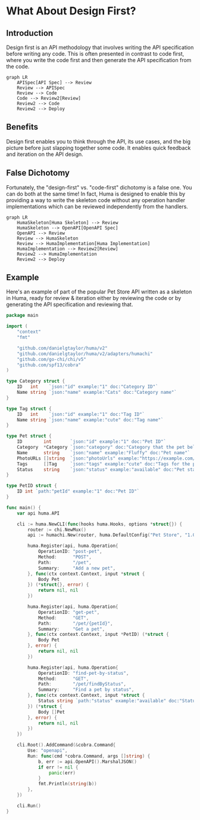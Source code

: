 # What About Design First?

## Introduction

Design first is an API methodology that involves writing the API specification before writing any code. This is often presented in contrast to code first, where you write the code first and then generate the API specification from the code.

```mermaid
graph LR
	APISpec[API Spec] --> Review
	Review --> APISpec
	Review --> Code
	Code --> Review2[Review]
	Review2 --> Code
	Review2 --> Deploy
```

## Benefits

Design first enables you to think through the API, its use cases, and the big picture before just slapping together some code. It enables quick feedback and iteration on the API design.

## False Dichotomy

Fortunately, the "design-first" vs. "code-first" dichotomy is a false one. You can do both at the same time! In fact, Huma is designed to enable this by providing a way to write the skeleton code without any operation handler implementations which can be reviewed independently from the handlers.

```mermaid
graph LR
	HumaSkeleton[Huma Skeleton] --> Review
	HumaSkeleton --> OpenAPI[OpenAPI Spec]
	OpenAPI --> Review
	Review --> HumaSkeleton
	Review --> HumaImplementation[Huma Implementation]
	HumaImplementation --> Review2[Review]
	Review2 --> HumaImplementation
	Review2 --> Deploy
```

## Example

Here's an example of part of the popular Pet Store API written as a skeleton in Huma, ready for review & iteration either by reviewing the code or by generating the API specification and reviewing that.

```go title="main.go"
package main

import (
	"context"
	"fmt"

	"github.com/danielgtaylor/huma/v2"
	"github.com/danielgtaylor/huma/v2/adapters/humachi"
	"github.com/go-chi/chi/v5"
	"github.com/spf13/cobra"
)

type Category struct {
	ID   int    `json:"id" example:"1" doc:"Category ID"`
	Name string `json:"name" example:"Cats" doc:"Category name"`
}

type Tag struct {
	ID   int    `json:"id" example:"1" doc:"Tag ID"`
	Name string `json:"name" example:"cute" doc:"Tag name"`
}

type Pet struct {
	ID        int       `json:"id" example:"1" doc:"Pet ID"`
	Category  *Category `json:"category" doc:"Category that the pet belongs to"`
	Name      string    `json:"name" example:"Fluffy" doc:"Pet name"`
	PhotoURLs []string  `json:"photoUrls" example:"https://example.com/fluffy.jpg" doc:"Photo URLs for the pet"`
	Tags      []Tag     `json:"tags" example:"cute" doc:"Tags for the pet"`
	Status    string    `json:"status" example:"available" doc:"Pet status" enum:"available,pending,sold"`
}

type PetID struct {
	ID int `path:"petId" example:"1" doc:"Pet ID"`
}

func main() {
	var api huma.API

	cli := huma.NewCLI(func(hooks huma.Hooks, options *struct{}) {
		router := chi.NewMux()
		api := humachi.New(router, huma.DefaultConfig("Pet Store", "1.0.0"))

		huma.Register(api, huma.Operation{
			OperationID: "post-pet",
			Method:      "POST",
			Path:        "/pet",
			Summary:     "Add a new pet",
		}, func(ctx context.Context, input *struct {
			Body Pet
		}) (*struct{}, error) {
			return nil, nil
		})

		huma.Register(api, huma.Operation{
			OperationID: "get-pet",
			Method:      "GET",
			Path:        "/pet/{petId}",
			Summary:     "Get a pet",
		}, func(ctx context.Context, input *PetID) (*struct {
			Body Pet
		}, error) {
			return nil, nil
		})

		huma.Register(api, huma.Operation{
			OperationID: "find-pet-by-status",
			Method:      "GET",
			Path:        "/pet/findByStatus",
			Summary:     "Find a pet by status",
		}, func(ctx context.Context, input *struct {
			Status string `path:"status" example:"available" doc:"Status to filter by" enum:"available,pending,sold"`
		}) (*struct {
			Body []Pet
		}, error) {
			return nil, nil
		})
	})

	cli.Root().AddCommand(&cobra.Command{
		Use: "openapi",
		Run: func(cmd *cobra.Command, args []string) {
			b, err := api.OpenAPI().MarshalJSON()
			if err != nil {
				panic(err)
			}
			fmt.Println(string(b))
		},
	})

	cli.Run()
}
```

